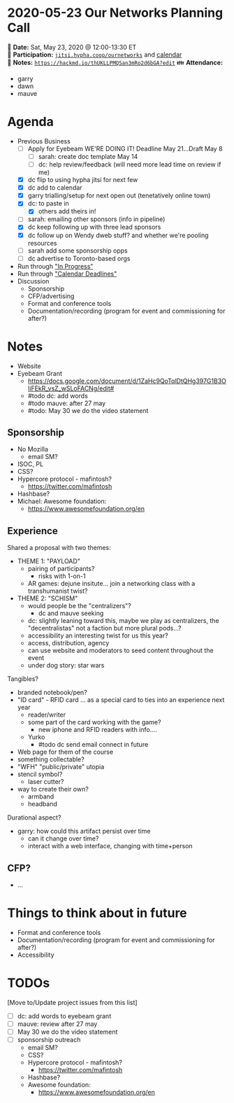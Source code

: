 # 2020-05-23 Our Networks Planning Call

:date: **Date:** Sat, May 23, 2020 @ 12:00-13:30 ET  
:raising_hand: **Participation:** [`jitsi.hypha.coop/ournetworks`](https://jitsi.hypha.coop/ournetworks) and [calendar](https://calendar.google.com/calendar/embed?src=aers7atolh0uurlfmkoki9kikg%40group.calendar.google.com&ctz=America%2FToronto)  
:notebook: **Notes:** [`https://hackmd.io/thUKLLPMQSan3mRo2d6bGA?edit`](https://hackmd.io/thUKLLPMQSan3mRo2d6bGA?edit)
:family: **Attendance:**  
- garry
- dawn
- mauve


# Agenda

- Previous Business
    - [ ] Apply for Eyebeam WE'RE DOING IT! Deadline May 21...Draft May 8
        - [ ] sarah: create doc template May 14
        - [ ] dc: help review/feedback (will need more lead time on review if me)
    - [x] dc flip to using hypha jitsi for next few
    - [x] dc add to calendar
    - [x] garry trialling/setup for next open out (tenetatively online town)
    - [x] dc: to paste in
      - [x] others add theirs in!
    - [ ] sarah: emailing other sponsors (info in pipeline)
    - [x] dc keep following up with three lead sponsors
    - [x] dc follow up on Wendy dweb stuff? and whether we're pooling resources
    - [ ] sarah add some sponsorship opps
    - [ ] dc advertise to Toronto-based orgs
- Run through ["In Progress"](https://github.com/ournetworks/2020/projects/1)
- Run through ["Calendar Deadlines"](https://calendar.google.com/calendar/embed?src=aers7atolh0uurlfmkoki9kikg%40group.calendar.google.com&ctz=America%2FToronto)
- Discussion
  - Sponsorship 
  - CFP/advertising
  - Format and conference tools
  - Documentation/recording (program for event and commissioning for after?)

# Notes

- Website
- Eyebeam Grant
    - https://docs.google.com/document/d/1ZaHc9QoTqlDtQHg397G1B3OliFEkR_vsZ_wSLoFACNg/edit#
    - #todo dc: add words
    - #todo mauve: after 27 may
    - #todo: May 30 we do the video statement

## Sponsorship

- No Mozilla 
    - email SM?
- ISOC, PL
- CSS?
- Hypercore protocol - mafintosh?
    - https://twitter.com/mafintosh
- Hashbase?
- Michael: Awesome foundation:
    - https://www.awesomefoundation.org/en

## Experience 

Shared a proposal with two themes:
- THEME 1: "PAYLOAD"
    - pairing of participants?
        - risks with 1-on-1
    - AR games: dejune insitute... join a networking class with a transhumanist twist?
- THEME 2: "SCHISM"
    - would people be the "centralizers"?
        - dc and mauve seeking 
    - dc: slightly leaning toward this, maybe we play as centralizers, the "decentralistas" not a faction but more plural pods...?
    - accessibility an interesting twist for us this year?
    - access, distribution, agency 
    - can use website and moderators to seed content throughout the event
    - under dog story: star wars

Tangibles?
- branded notebook/pen?
- "ID card" - RFID card ... as a special card to ties into an experience next year 
    - reader/writer 
    - some part of the card working with the game?
        - new iphone and RFID readers with info....
    - Yurko
        - #todo dc send email connect in future
- Web page for them of the course 
- something collectable?
- "WFH" "public/private" utopia
- stencil symbol?
    - laser cutter? 
- way to create their own?
    - armband
    - headband

Durational aspect?
- garry: how could this artifact persist over time
    - can it change over time?
    - interact with a web interface, changing with time+person

## CFP?

- ...

# Things to think about in future

- Format and conference tools
- Documentation/recording (program for event and commissioning for after?)
- Accessibility

# TODOs

[Move to/Update project issues from this list]

- [ ] dc: add words to eyebeam grant
- [ ] mauve: review after 27 may
- [ ] May 30 we do the video statement
- [ ] sponsorship outreach
    - email SM?
    - CSS?
    - Hypercore protocol - mafintosh?
        - https://twitter.com/mafintosh
    - Hashbase?
    - Awesome foundation:
        - https://www.awesomefoundation.org/en
